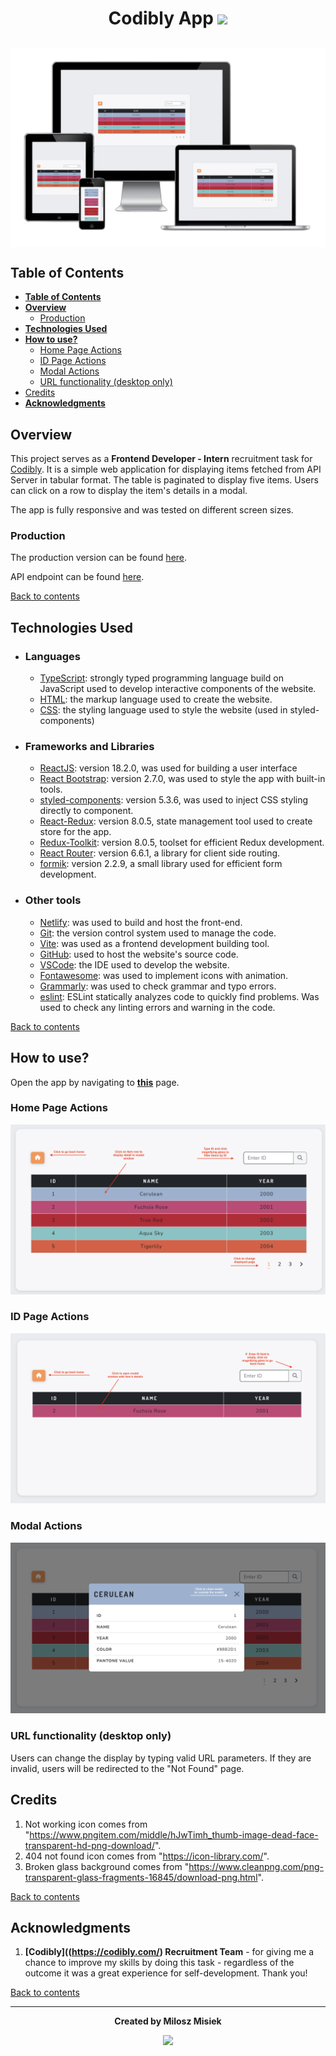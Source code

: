 # <div align='center'> Codibly App <img src="https://codibly.com/wp-content/uploads/2020/07/cropped-favi-cdlb-35x35.png"/></div><!-- omit in toc -->

## <img align="center" src="./src/assets/documentation/am-i-responsive.png" alt="Codibly App Am I Responsive" style="max-width='100%'"> <!-- omit in toc -->

## **Table of Contents**

- [**Table of Contents**](#table-of-contents)
- [**Overview**](#overview)
  - [Production](#production)
- [**Technologies Used**](#technologies-used)
- [**How to use?**](#how-to-use)
  - [Home Page Actions](#home-page-actions)
  - [ID Page Actions](#id-page-actions)
  - [Modal Actions](#modal-actions)
  - [URL functionality (desktop only)](#url-functionality-desktop-only)
- [Credits](#credits)
- [**Acknowledgments**](#acknowledgments)

## **Overview**

This project serves as a **Frontend Developer - Intern** recruitment task for [Codibly](https://codibly.com/). It is a simple web application for displaying items fetched from API Server in tabular format. The table is paginated to display five items. Users can click on a row to display the item's details in a modal.

The app is fully responsive and was tested on different screen sizes.

### Production

The production version can be found [here](https://main--benevolent-toffee-0f7aae.netlify.app/).

API endpoint can be found [here](https://reqres.in/api/products/).

[Back to contents](#table-of-contents)

## **Technologies Used**

- ### Languages

  - [TypeScript](https://www.typescriptlang.org/): strongly typed programming language build on JavaScript used to develop interactive components of the website.
  - [HTML](https://developer.mozilla.org/en-US/docs/Web/HTML): the markup language used to create the website.
  - [CSS](https://developer.mozilla.org/en-US/docs/Web/css): the styling language used to style the website (used in styled-components)

- ### Frameworks and Libraries

  - [ReactJS](https://reactjs.org/): version 18.2.0, was used for building a user interface
  - [React Bootstrap](https://react-bootstrap-v4.netlify.app/): version 2.7.0, was used to style the app with built-in tools.
  - [styled-components](https://styled-components.com/): version 5.3.6, was used to inject CSS styling directly to component.
  - [React-Redux](https://react-redux.js.org/): version 8.0.5, state management tool used to create store for the app.
  - [Redux-Toolkit](https://redux-toolkit.js.org/): version 8.0.5, toolset for efficient Redux development.
  - [React Router](https://reactrouter.com/en/main): version 6.6.1, a library for client side routing.
  - [formik](https://formik.org/): version 2.2.9, a small library used for efficient form development.

- ### Other tools

  - [Netlify](https://www.netlify.com/): was used to build and host the front-end.
  - [Git](https://git-scm.com/): the version control system used to manage the code.
  - [Vite](https://vitejs.dev/): was used as a frontend development building tool.
  - [GitHub](https://github.com/): used to host the website's source code.
  - [VSCode](https://code.visualstudio.com/): the IDE used to develop the website.
  - [Fontawesome](https://fontawesome.com/): was used to implement icons with animation.
  - [Grammarly](https://www.grammarly.com/): was used to check grammar and typo errors.
  - [eslint](https://eslint.org/): ESLint statically analyzes code to quickly find problems. Was used to check any linting errors and warning in the code.

[Back to contents](#table-of-contents)

## **How to use?**

Open the app by navigating to **[this](https://main--benevolent-toffee-0f7aae.netlify.app/)** page.

### Home Page Actions

![Home Actions](src/assets/documentation/home-page.png)

### ID Page Actions

![ID Page Actions](src/assets/documentation/id-page.png)

### Modal Actions

![Modal Actions](src/assets/documentation/modal.png)

### URL functionality (desktop only)

Users can change the display by typing valid URL parameters. If they are invalid, users will be redirected to the "Not Found" page.

## Credits

1. Not working icon comes from "https://www.pngitem.com/middle/hJwTimh_thumb-image-dead-face-transparent-hd-png-download/".
2. 404 not found icon comes from "https://icon-library.com/".
3. Broken glass background comes from "https://www.cleanpng.com/png-transparent-glass-fragments-16845/download-png.html".

[Back to contents](#table-of-contents)

## **Acknowledgments**

1. **[Codibly]((<https://codibly.com/>) Recruitment Team** - for giving me a chance to improve my skills by doing this task - regardless of the outcome it was a great experience for self-development. Thank you!

[Back to contents](#table-of-contents)

---
**<div align='center'>Created by Milosz Misiek</div>**
<div align='center'>
    <a href="https://www.linkedin.com/in/milosz-misiek/" target="_blank">
        <img src="https://img.shields.io/badge/LinkedIn-0077B5?style=for-the-badge&logo=linkedin&logoColor=white" />
    </a>
</div>
